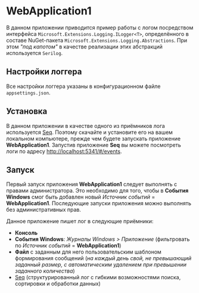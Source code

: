 ﻿
# WebApplication1

В данном приложении приводится пример работы с логом посредством интерфейса `Microsoft.Extensions.Logging.ILogger<T>`,
определённого в составе NuGet-пакета `Microsoft.Extensions.Logging.Abstractions`. При этом _"под капотом"_ в качестве
реализации этих абстракций используется `Serilog`.

## Настройки логгера

Все настройки логгера указаны в конфигурационном файле `appsettings.json`.

## Установка

В данном приложении в качестве одного из приёмников лога используется [Seq](https://datalust.co/seq). Поэтому скачайте и установите
его на вашем локальном компьютере, прежде чем будете запускать приложение **WebApplication1**.
Запустив приложение **Seq** вы можете посмотреть логи по адресу <http://localhost:5341/#/events>.

## Запуск

Первый запуск приложения **WebApplication1** следует выполнять с правами администратора. Это необходимо для того, чтобы в **События Windows**
смог быть добавлен новый _Источник событий_ = **WebApplication1**. Последующие запуски приложения можно выполнять без административных прав.

Данное приложение пишет лог в следующие приёмники:

  * **Консоль**
  * **События Windows**: _Журналы Windows > Приложение_ (фильтровать по _Источник событий_ = **WebApplication1**)
  * **Файл** с заданным для него пользовательским шаблоном формирования сообщений (_на каждый день свой, не превышающий заданный размер, с автоматическим удалением при превышении заданного количества_)
  * [Seq](https://datalust.co/seq) (структурированный лог с гибкими возможностями поиска, сортировки и обработки данных)